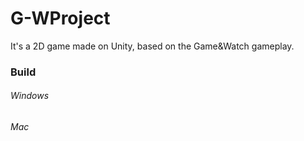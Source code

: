 # G-WProject
It's a 2D game made on Unity, based on the Game&amp;Watch gameplay.
### Build
###### Windows

###### Mac
